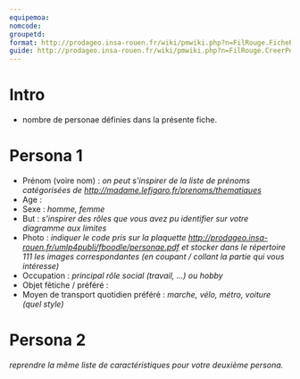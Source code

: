 ```yaml
---
equipemoa: 
nomcode: 
groupetd: 
format: http://prodageo.insa-rouen.fr/wiki/pmwiki.php?n=FilRouge.FichePersona 
guide: http://prodageo.insa-rouen.fr/wiki/pmwiki.php?n=FilRouge.CreerPersonae
---
```


# Intro
 - nombre de personae définies dans la présente fiche.

# Persona 1
 - Prénom (voire nom) : _on peut s'inspirer de la liste de prénoms catégorisées de http://madame.lefigaro.fr/prenoms/thematiques_
 - Age : 
 - Sexe : _homme, femme_
 - But : _s'inspirer des rôles que vous avez pu identifier sur votre diagramme aux limites_
 - Photo : _indiquer le code pris sur la plaquette http://prodageo.insa-rouen.fr/umlp4publi/fboodle/personae.pdf et stocker dans le répertoire 111 les images correspondantes (en coupant / collant la partie qui vous intéresse)_
 - Occupation : _principal rôle social (travail, ...) ou hobby_
 - Objet fêtiche / préféré : 
 - Moyen de transport quotidien préféré : _marche, vélo, métro, voiture (quel style)_
 
# Persona 2
_reprendre la même liste de caractéristiques pour votre deuxième persona._
